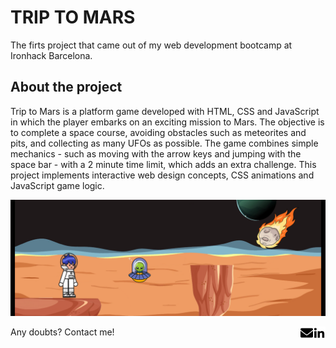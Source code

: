 #  TRIP TO MARS

The firts project that came out of my web development bootcamp at Ironhack Barcelona.

## About the project
Trip to Mars is a platform game developed with HTML, CSS and JavaScript in which the player embarks on an exciting mission to Mars. The objective is to complete a space course, avoiding obstacles such as meteorites and pits, and collecting as many UFOs as possible. The game combines simple mechanics - such as moving with the arrow keys and jumping with the space bar - with a 2 minute time limit, which adds an extra challenge. This project implements interactive web design concepts, CSS animations and JavaScript game logic. 

![Project Image](/imagenes/portada.png "Project Image")


Any doubts? Contact me!
<a href="https://www.linkedin.com/in/andreaalarconvaldes/"><img align="right" width="20px" src="/imagenes/linkedin.png" alt="Andrea's LinkedIn" /></a>
<a href="mailto:alarconvaldes.a@gmail.com"><img align="right" width="20px" src="/imagenes/mail.png" alt="Andrea's Contact" /></a>
